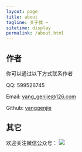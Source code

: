 ```yaml
---
layout: page
title: about
tagline: 关于我 ~
sitetime: display
permalink: /about.html
---
```


## 作者

你可以通过以下方式联系作者

QQ: 599526745

Email: <a href="mailto:yang_genjie@126.com">yang_genjie@126.com</a>

Github: [yanggenjie](https://github.com/yanggenjie)

## 其它
欢迎关注微信公众号：
<a href="https://sm.ms/image/xsctQelUCKEM4yN" target="_blank"><img src="https://i.loli.net/2019/10/31/xsctQelUCKEM4yN.jpg" ></a>
